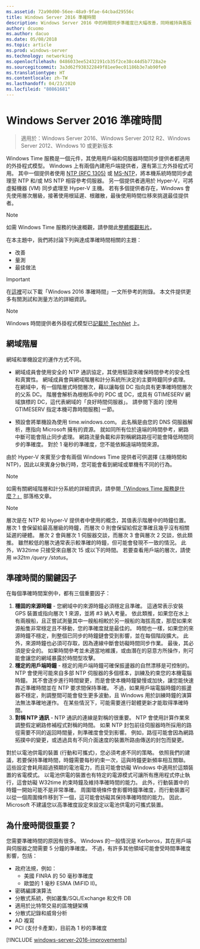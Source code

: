```yaml
---
ms.assetid: 72a90d00-56ee-48a9-9fae-64cbad29556c
title: Windows Server 2016 準確時間
description: Windows Server 2016 中的時間同步準確度已大幅改善，同時維持與舊版 Windows 的完整 NTP 回溯相容性。
author: dcuomo
ms.author: dacuo
ms.date: 05/08/2018
ms.topic: article
ms.prod: windows-server
ms.technology: networking
ms.openlocfilehash: 0486033ee52432191cb35f2ce38c44d5b7728a2e
ms.sourcegitcommit: 3a3d62f938322849f81ee9ec01186b3e7ab90fe0
ms.translationtype: HT
ms.contentlocale: zh-TW
ms.lasthandoff: 04/23/2020
ms.locfileid: "80861681"
---
```

# <a name="accurate-time-for-windows-server-2016"></a>Windows Server 2016 準確時間

>適用於：Windows Server 2016、Windows Server 2012 R2、Windows Server 2012、Windows 10 或更新版本

Windows Time 服務是一個元件，其使用用戶端和伺服器時間同步提供者都適用的外掛程式模型。  Windows 上有兩個內建用戶端提供者，還有第三方外掛程式可用。 其中一個提供者使用 [NTP (RFC 1305)](https://tools.ietf.org/html/rfc1305) 或 [MS-NTP](https://msdn.microsoft.com/library/cc246877.aspx)，將本機系統時間同步處理至 NTP 和/或 MS NTP 相容參考伺服器。 另一個提供者適用於 Hyper-V，可將虛擬機器 (VM) 同步處理至 Hyper-V 主機。  若有多個提供者存在，Windows 會先使用層次層級，接著使用根延遲、根離散，最後使用時間位移來挑選最佳提供者。

> [!NOTE]
> 如需 Windows Time 服務的快速概觀，請參閱此[整體概觀影片](https://aka.ms/WS2016TimeVideo)。

在本主題中，我們將討論下列與達成準確時間相關的主題： 

- 改善
- 量測
- 最佳做法

> [!IMPORTANT]
> 在[這裡](https://windocs.blob.core.windows.net/windocs/WindowsTimeSyncAccuracy_Addendum.pdf)可以下載「Windows 2016 準確時間」一文所參考的附錄。  本文件提供更多有關測試和測量方法的詳細資訊。

> [!NOTE] 
> Windows 時間提供者外掛程式模型已[記載於 TechNet](https://msdn.microsoft.com/library/windows/desktop/ms725475%28v=vs.85%29.aspx) 上。

## <a name="domain-hierarchy"></a>網域階層
網域和單機設定的運作方式不同。

- 網域成員會使用安全的 NTP 通訊協定，其使用驗證來確保時間參考的安全性和真實性。  網域成員會與網域階層和計分系統所決定的主要時鐘同步處理。  在網域中，有一個階層式時間層次，藉以讓每個 DC 指向具有更準確時間層次的父系 DC。  階層會解析為根樹系中的 PDC 或 DC，或具有 GTIMESERV 網域旗標的 DC，這代表網域的「良好時間伺服器」。  請參閱下面的 [使用 GTIMESERV 指定本機可靠時間服務] 一節。

- 預設會將單機設為使用 time.windows.com。  此名稱是由您的 DNS 伺服器解析，應指向 Microsoft 擁有的資源。  就如同所有位於遠端的時間參考，網路中斷可能會阻止同步處理。  網路流量負載和非對稱網路路徑可能會降低時間同步的準確度。  對於 1 毫秒的準確度，您不能依賴遠端時間來源。

由於 Hyper-V 來賓至少會有兩個 Windows Time 提供者可供選擇 (主機時間和 NTP)，因此以來賓身分執行時，您可能會看到網域或單機有不同的行為。

> [!NOTE] 
> 如需有關網域階層和計分系統的詳細資訊，請參閱[「Windows Time 服務是什麼？」](https://blogs.msdn.microsoft.com/w32time/2007/07/07/what-is-windows-time-service/) 部落格文章。

> [!NOTE]
> 層次是在 NTP 和 Hyper-V 提供者中使用的概念，其值表示階層中的時鐘位置。  層次 1 會保留給最高層級的時鐘，而層次 0 則會保留給假定準確且幾乎沒有相關延遲的硬體。  層次 2 會與層次 1 伺服器交談，而層次 3 會與層次 2 交談，依此類推。  雖然較低的層次通常表示較準確的時鐘，但可能會發現不一致的情況。  此外，W32time 只接受來自層次 15 或以下的時間。  若要查看用戶端的層次，請使用 *w32tm /query /status*。

## <a name="critical-factors-for-accurate-time"></a>準確時間的關鍵因子
在每個準確時間案例中，都有三個重要因子：

1. **穩固的來源時鐘** - 您網域中的來源時鐘必須穩定且準確。 這通常表示安裝 GPS 裝置或指向層次 1 來源，並將 #3 納入考量。 依此類推，如果您在水上有兩艘船，且正嘗試測量其中一艘船相較於另一艘船的海拔高度，那麼如果來源船隻非常穩定且不移動，您的準確度就是最佳的。 時間也一樣，如果您的來源時鐘不穩定，則整個已同步的時鐘鏈會受到影響，並在每個階段擴大。 此外，來源時鐘也必須可存取，因為連線中斷會妨礙時間同步作業。 最後，其必須是安全的。 如果時間參考並未適當地維護，或由潛在的惡意方所操作，則可能會讓您的網域暴露於時間型攻擊。
2. **穩定的用戶端時鐘** - 穩定的用戶端時鐘可確保振盪器的自然漂移是可控制的。  NTP 會使用可能來自多部 NTP 伺服器的多個樣本，訓練及約束您的本機電腦時鐘。  其不會逐步進行時間變更，而是會使本機時鐘變慢或加快，讓您能快速靠近準確時間並在 NTP 要求間保持準確。  不過，如果用戶端電腦時鐘的振盪器不穩定，則調整間可能會發生更多波動，且 Windows 用於訓練時鐘的演算法無法準確地運作。  在某些情況下，可能需要進行韌體更新才能取得準確時間。
3. **對稱 NTP 通訊** - NTP 通訊的連線是對稱的很重要。  NTP 會使用計算作業來調整假定網路修補程式對稱的時間。  如果 NTP 封包前往伺服器時所採用的路徑需要不同的返回時間量，則準確度會受到影響。  例如，路徑可能會因為網路拓撲中的變更，或透過具有不同介面速度的裝置所路由傳送的封包而變更。

對於以電池供電的裝置 (行動和可攜式)，您必須考慮不同的策略。  依照我們的建議，若要保持準確時間，時鐘需要每秒約束一次，這與時鐘更新頻率相互關聯。 這些設定會耗用超過預期的電池電力，而且可能會妨礙 Windows 中適用於這類裝置的省電模式。 以電池供電的裝置也有特定的電源模式可讓所有應用程式停止執行，這會妨礙 W32time 約束時鐘及維持準確時間的能力。 此外，行動裝置中的時鐘一開始可能不是非常準確。  周圍環境條件會影響時鐘準確度，而行動裝置可以從一個周圍條件移到下一個，這可能會妨礙其保持準確時間的能力。  因此，Microsoft 不建議您以高準確度設定來設定以電池供電的可攜式裝置。 

## <a name="why-is-time-important"></a>為什麼時間很重要？  
您需要準確時間的原因有很多。  Windows 的一般情況是 Kerberos，其在用戶端與伺服器之間需要 5 分鐘的準確度。  不過，有許多其他領域可能會受時間準確度影響，包括：


- 政府法規，例如：
    - 美國 FINRA 的 50 毫秒準確度
    - 歐盟的 1 毫秒 ESMA (MiFID II)。
- 密碼編譯演算法
- 分散式系統，例如叢集/SQL/Exchange 和文件 DB
- 適用於比特幣交易的區塊鏈架構
- 分散式記錄和威脅分析 
- AD 複寫
- PCI (支付卡產業)，目前為 1 秒的準確度



[!INCLUDE [windows-server-2016-improvements](windows-server-2016-improvements.md)]
